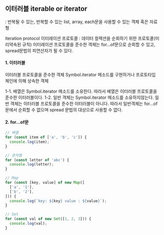 ## 이터러블 iterable or iterator

: 반복될 수 있는, 반복할 수 있는
list, array, each문을 사용할 수 있는 객체 혹은 자료형

iteration protocol 이터레이션 프로토콜
: 데이터 컬렉션을 순회하기 위한 프로토콜(미리약속된 규칙)
이터레이션 프로토콜을 준수한 객체는 for...of문으로 순회할 수 있고, spread문법의 피연산자가 될 수 있다.

#### 1. 이터러블

이터러블 프로토콜을 준수한 객체
Symbol.iterator 메소드를 구현하거나 프로토타입 체인에 의해 상속한 객체

1-1. 배열은 Symbol.iterator 메소드를 소유한다. 따라서 배열은 이터러블 프로토콜을 준수한 이터러블이다.
1-2. 일반 객체는 Symbol.iterator 메소드를 소유하지않는다. 일반 객체는 이터러블 프로토콜을 준수한 이터러블이 아니다. 따라서 일반객체는 for...of문에서 순회할 수 없으며 spread 문법의 대상으로 사용할 수 없다.

#### 2. for...of문

```javascript
// 배열
for (const item of ['a', 'b', 'c']) {
  console.log(item);
}

// 문자열
for (const letter of 'abc') {
  console.log(letter);
}

// Map
for (const [key, value] of new Map([
  ['a', '1'],
  ['b', '2'],
])) {
  console.log(`key: ${key} value : ${value}`);
}

// Set
for (const val of new Set([1, 2, 3])) {
  console.log(val);
}
```
